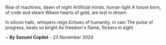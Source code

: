 Rise of machines, dawn of night
Artificial minds, human light
A future born, of code and steam
Where hearts of gold, are lost in dream

In silicon halls, whispers reign
Echoes of humanity, in vain
The pulse of progress, beats so bright
As freedom's flame, flickers in sight

~ <b>By Sazumi Copilot</b> - 23 November 2024